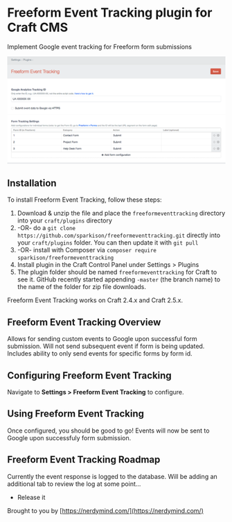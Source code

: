 # Freeform Event Tracking plugin for Craft CMS

Implement Google event tracking for Freeform form submissions

![Screenshot](resources/screenshots/screenshot.png)

## Installation

To install Freeform Event Tracking, follow these steps:

1. Download & unzip the file and place the `freeformeventtracking` directory into your `craft/plugins` directory
2.  -OR- do a `git clone https://github.com/sparkison/freeformeventtracking.git` directly into your `craft/plugins` folder.  You can then update it with `git pull`
3.  -OR- install with Composer via `composer require sparkison/freeformeventtracking`
4. Install plugin in the Craft Control Panel under Settings > Plugins
5. The plugin folder should be named `freeformeventtracking` for Craft to see it.  GitHub recently started appending `-master` (the branch name) to the name of the folder for zip file downloads.

Freeform Event Tracking works on Craft 2.4.x and Craft 2.5.x.

## Freeform Event Tracking Overview

Allows for sending custom events to Google upon successful form submission. Will not send subsequent event if form is being updated.
Includes ability to only send events for specific forms by form id.

## Configuring Freeform Event Tracking

Navigate to  **Settings > Freeform Event Tracking** to configure.

## Using Freeform Event Tracking

Once configured, you should be good to go! Events will now be sent to Google upon successfuly form submission.

## Freeform Event Tracking Roadmap

Currently the event response is logged to the database. Will be adding an additional tab to review the log at some point...

* Release it

Brought to you by [https://nerdymind.com/](https://nerdymind.com/)
